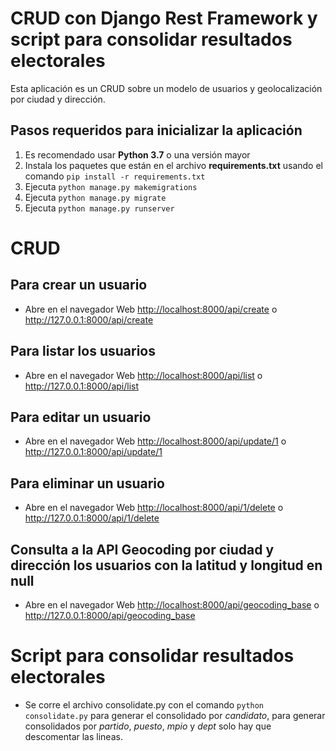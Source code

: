 # CRUD con Django Rest Framework y script para consolidar resultados electorales

Esta aplicación es un CRUD sobre un modelo de usuarios y geolocalización por ciudad y dirección.

## Pasos requeridos para inicializar la aplicación

1.  Es recomendado usar **Python 3.7** o una versión mayor
2.  Instala los paquetes que están en el archivo **requirements.txt** usando el comando
    `pip install -r requirements.txt`
3.  Ejecuta `python manage.py makemigrations`
4.  Ejecuta `python manage.py migrate`
5.  Ejecuta `python manage.py runserver`
  
# CRUD
## Para crear un usuario

-  Abre en el navegador Web <http://localhost:8000/api/create>
   o <http://127.0.0.1:8000/api/create>
 
## Para listar los usuarios

-  Abre en el navegador Web <http://localhost:8000/api/list>
   o <http://127.0.0.1:8000/api/list>

## Para editar un usuario

-  Abre en el navegador Web <http://localhost:8000/api/update/1>
   o <http://127.0.0.1:8000/api/update/1>
 
## Para eliminar un usuario

-  Abre en el navegador Web <http://localhost:8000/api/1/delete>
   o <http://127.0.0.1:8000/api/1/delete>
 
## Consulta a la API Geocoding por ciudad y dirección los usuarios con la latitud y longitud en null

-  Abre en el navegador Web <http://localhost:8000/api/geocoding_base>
   o <http://127.0.0.1:8000/api/geocoding_base>
   
# Script para consolidar resultados electorales
- Se corre el archivo consolidate.py con el comando `python consolidate.py` para generar el consolidado por *candidato*,
  para generar consolidados por *partido*, *puesto*, *mpio* y *dept* solo hay que descomentar las lineas. 
 
